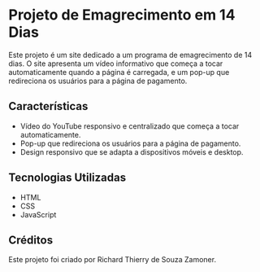 # Projeto de Emagrecimento em 14 Dias

Este projeto é um site dedicado a um programa de emagrecimento de 14 dias. O site apresenta um vídeo informativo que começa a tocar automaticamente quando a página é carregada, e um pop-up que redireciona os usuários para a página de pagamento.

## Características

- Vídeo do YouTube responsivo e centralizado que começa a tocar automaticamente.
- Pop-up que redireciona os usuários para a página de pagamento.
- Design responsivo que se adapta a dispositivos móveis e desktop.

## Tecnologias Utilizadas

- HTML
- CSS
- JavaScript

## Créditos

Este projeto foi criado por Richard Thierry de Souza Zamoner.



